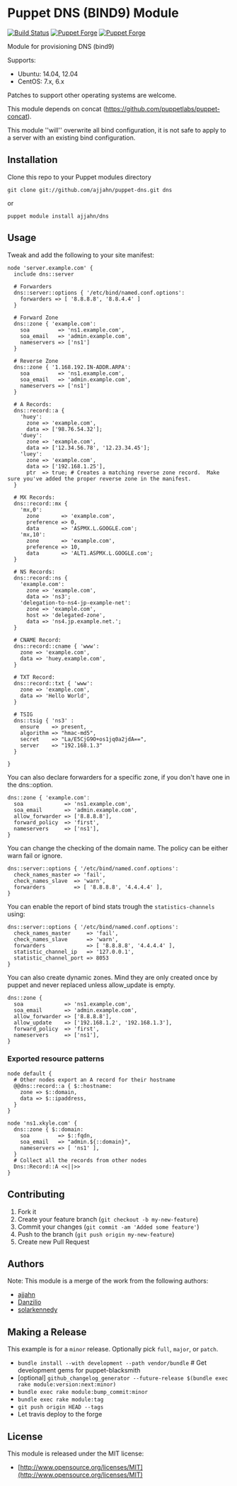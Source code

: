 # Puppet DNS (BIND9) Module

[![Build Status](https://travis-ci.org/ajjahn/puppet-dns.png?branch=master)](https://travis-ci.org/ajjahn/puppet-dns)
[![Puppet Forge](https://img.shields.io/puppetforge/v/ajjahn/dns.svg)](https://forge.puppetlabs.com/ajjahn/dns)
[![Puppet Forge](https://img.shields.io/puppetforge/f/ajjahn/dns.svg)](https://forge.puppetlabs.com/ajjahn/dns)


Module for provisioning DNS (bind9)

Supports:

* Ubuntu: 14.04, 12.04
* CentOS: 7.x, 6.x

Patches to support other operating systems are welcome.

This module depends on concat (https://github.com/puppetlabs/puppet-concat).

This module ''will'' overwrite all bind configuration, it is not safe to apply
to a server with an existing bind configuration.

## Installation

Clone this repo to your Puppet modules directory

    git clone git://github.com/ajjahn/puppet-dns.git dns

or

    puppet module install ajjahn/dns

## Usage

Tweak and add the following to your site manifest:

```puppet
node 'server.example.com' {
  include dns::server

  # Forwarders
  dns::server::options { '/etc/bind/named.conf.options':
    forwarders => [ '8.8.8.8', '8.8.4.4' ]
  }

  # Forward Zone
  dns::zone { 'example.com':
    soa         => 'ns1.example.com',
    soa_email   => 'admin.example.com',
    nameservers => ['ns1']
  }

  # Reverse Zone
  dns::zone { '1.168.192.IN-ADDR.ARPA':
    soa         => 'ns1.example.com',
    soa_email   => 'admin.example.com',
    nameservers => ['ns1']
  }

  # A Records:
  dns::record::a {
    'huey':
      zone => 'example.com',
      data => ['98.76.54.32'];
    'duey':
      zone => 'example.com',
      data => ['12.34.56.78', '12.23.34.45'];
    'luey':
      zone => 'example.com',
      data => ['192.168.1.25'],
      ptr  => true; # Creates a matching reverse zone record.  Make sure you've added the proper reverse zone in the manifest.
  }

  # MX Records:
  dns::record::mx {
    'mx,0':
      zone       => 'example.com',
      preference => 0,
      data       => 'ASPMX.L.GOOGLE.com';
    'mx,10':
      zone       => 'example.com',
      preference => 10,
      data       => 'ALT1.ASPMX.L.GOOGLE.com';
  }

  # NS Records:
  dns::record::ns {
    'example.com':
      zone => 'example.com',
      data => 'ns3';
    'delegation-to-ns4-jp-example-net':
      zone => 'example.com',
      host => 'delegated-zone',
      data => 'ns4.jp.example.net.';
  }

  # CNAME Record:
  dns::record::cname { 'www':
    zone => 'example.com',
    data => 'huey.example.com',
  }

  # TXT Record:
  dns::record::txt { 'www':
    zone => 'example.com',
    data => 'Hello World',
  }

  # TSIG
  dns::tsig { 'ns3' :
    ensure    => present,
    algorithm => "hmac-md5",
    secret    => "La/E5CjG9O+os1jq0a2jdA==",
    server    => "192.168.1.3"
  }

}
```

You can also declare forwarders for a specific zone, if you don't have one in the dns::option.

```puppet
dns::zone { 'example.com':
  soa             => 'ns1.example.com',
  soa_email       => 'admin.example.com',
  allow_forwarder => ['8.8.8.8'],
  forward_policy  => 'first',
  nameservers     => ['ns1'],
}
```

You can change the checking of the domain name. The policy can be either warn fail or ignore.

```puppet
dns::server::options { '/etc/bind/named.conf.options':
  check_names_master => 'fail',
  check_names_slave  => 'warn',
  forwarders         => [ '8.8.8.8', '4.4.4.4' ],
}
```

You can enable the report of bind stats trough the `statistics-channels` using:

```puppet
dns::server::options { '/etc/bind/named.conf.options':
  check_names_master     => 'fail',
  check_names_slave      => 'warn',
  forwarders             => [ '8.8.8.8', '4.4.4.4' ],
  statistic_channel_ip   => '127.0.0.1',
  statistic_channel_port => 8053
}
```

You can also create dynamic zones. Mind they are only created once by puppet and never replaced unless allow_update is empty.

```puppet
dns::zone {
  soa             => 'ns1.example.com',
  soa_email       => 'admin.example.com',
  allow_forwarder => ['8.8.8.8'],
  allow_update    => ['192.168.1.2', '192.168.1.3'],
  forward_policy  => 'first',
  nameservers     => ['ns1'],
}
```

### Exported resource patterns

```puppet
node default {
  # Other nodes export an A record for their hostname
  @@dns::record::a { $::hostname:
    zone => $::domain,
    data => $::ipaddress,
  }
}

node 'ns1.xkyle.com' {
  dns::zone { $::domain:
    soa         => $::fqdn,
    soa_email   => "admin.${::domain}",
    nameservers => [ 'ns1' ],
  }
  # Collect all the records from other nodes
  Dns::Record::A <<||>>
}
```

## Contributing

1. Fork it
2. Create your feature branch (`git checkout -b my-new-feature`)
3. Commit your changes (`git commit -am 'Added some feature'`)
4. Push to the branch (`git push origin my-new-feature`)
5. Create new Pull Request

## Authors

Note: This module is a merge of the work from the following authors:
* [ajjahn](https://github.com/ajjahn/puppet-dns)
* [Danzilio](https://github.com/danzilio)
* [solarkennedy](https://github.com/solarkennedy)

## Making a Release

This example is for a `minor` release. Optionally pick `full`, `major`, or `patch`.

* `bundle install --with development --path vendor/bundle` # Get development gems for puppet-blacksmith
* [optional] `github_changelog_generator --future-release $(bundle exec rake module:version:next:minor)`
* `bundle exec rake module:bump_commit:minor`
* `bundle exec rake module:tag`
* `git push origin HEAD --tags`
* Let travis deploy to the forge

## License

This module is released under the MIT license:

* [http://www.opensource.org/licenses/MIT](http://www.opensource.org/licenses/MIT)
